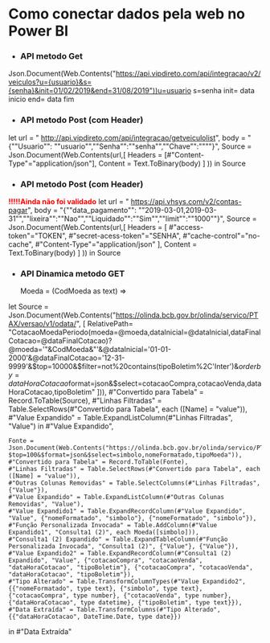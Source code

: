 
# Como conectar dados pela web no Power BI

* ### API metodo Get
Json.Document(Web.Contents("https://api.vipdireto.com/api/integracao/v2/veiculos?u={usuario}&s={senha}&init=01/02/2019&end=31/08/2019"))u=usuario
s=senha
init= data inicio
end= data fim
* ### API metodo Post (com Header)
let
url = " http://api.vipdireto.com/api/integracao/getveiculolist",
body = "{""Usuario"": ""usuario"",""Senha"":""senha"",""Chave"":""""}",
Source = Json.Document(Web.Contents(url,[ 
Headers = [#"Content-Type"="application/json"],
Content = Text.ToBinary(body) 
] 
))
in
Source

* ### API metodo Post (com Header)
 <span style="color:red"> **!!!!!Ainda não foi validado**</span>
let
url = " https://api.vhsys.com/v2/contas-pagar",
body = "{""data_pagamento"": ""2019-03-01,2019-03-31"",""lixeira"":""Nao"",""Liquidado"":""Sim"",""limit"":""1000""}",
Source = Json.Document(Web.Contents(url,[ 
Headers = [
            #"access-token"="TOKEN",
            #"secret-acess-token"="SENHA",
            #"cache-control"="no-cache",
            #"Content-Type"="application/json"
            ],
Content = Text.ToBinary(body) 
] 
))
in
Source

* ### API Dinamica metodo GET

    Moeda = (CodMoeda as text) =>
 
let
    Source = Json.Document(Web.Contents("https://olinda.bcb.gov.br/olinda/servico/PTAX/versao/v1/odata/",
    [
        RelativePath= "CotacaoMoedaPeriodo(moeda=@moeda,dataInicial=@dataInicial,dataFinalCotacao=@dataFinalCotacao)?@moeda='"&CodMoeda&"'&@dataInicial='01-01-2000'&@dataFinalCotacao='12-31-9999'&$top=10000&$filter=not%20contains(tipoBoletim%2C'Inter')&$orderby=dataHoraCotacao%20desc&$format=json&$select=cotacaoCompra,cotacaoVenda,dataHoraCotacao,tipoBoletim"
        ])),
    #"Convertido para Tabela" = Record.ToTable(Source),
    #"Linhas Filtradas" = Table.SelectRows(#"Convertido para Tabela", each ([Name] = "value")),
    #"Value Expandido" = Table.ExpandListColumn(#"Linhas Filtradas", "Value")
in
    #"Value Expandido",

    Fonte = Json.Document(Web.Contents("https://olinda.bcb.gov.br/olinda/servico/PTAX/versao/v1/odata/Moedas?$top=100&$format=json&$select=simbolo,nomeFormatado,tipoMoeda")),
    #"Convertido para Tabela" = Record.ToTable(Fonte),
    #"Linhas Filtradas" = Table.SelectRows(#"Convertido para Tabela", each ([Name] = "value")),
    #"Outras Colunas Removidas" = Table.SelectColumns(#"Linhas Filtradas",{"Value"}),
    #"Value Expandido" = Table.ExpandListColumn(#"Outras Colunas Removidas", "Value"),
    #"Value Expandido1" = Table.ExpandRecordColumn(#"Value Expandido", "Value", {"nomeFormatado", "simbolo"}, {"nomeFormatado", "simbolo"}),
    #"Função Personalizada Invocada" = Table.AddColumn(#"Value Expandido1", "Consulta1 (2)", each Moeda([simbolo])),
    #"Consulta1 (2) Expandido" = Table.ExpandTableColumn(#"Função Personalizada Invocada", "Consulta1 (2)", {"Value"}, {"Value"}),
    #"Value Expandido2" = Table.ExpandRecordColumn(#"Consulta1 (2) Expandido", "Value", {"cotacaoCompra", "cotacaoVenda", "dataHoraCotacao", "tipoBoletim"}, {"cotacaoCompra", "cotacaoVenda", "dataHoraCotacao", "tipoBoletim"}),
    #"Tipo Alterado" = Table.TransformColumnTypes(#"Value Expandido2",{{"nomeFormatado", type text}, {"simbolo", type text}, {"cotacaoCompra", type number}, {"cotacaoVenda", type number}, {"dataHoraCotacao", type datetime}, {"tipoBoletim", type text}}),
    #"Data Extraída" = Table.TransformColumns(#"Tipo Alterado",{{"dataHoraCotacao", DateTime.Date, type date}})
in
    #"Data Extraída"